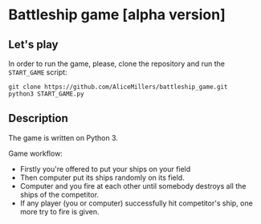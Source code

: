 # Battleship game [alpha version]

## Let's play

In order to run the game, please, clone the repository and run the `START_GAME` script:

    git clone https://github.com/AliceMillers/battleship_game.git
    python3 START_GAME.py

## Description
The game is written on Python 3.

Game workflow:

- Firstly you're offered to put your ships on your field
- Then computer put its ships randomly on its field.
- Computer and you fire at each other until somebody destroys all the ships of the competitor.
- If any player (you or computer) successfully hit competitor's ship, one more try to fire is given.
